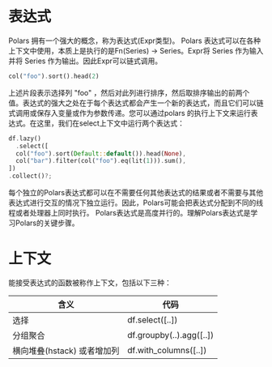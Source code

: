 # 表达式

Polars 拥有一个强大的概念，称为表达式(Expr类型)。 Polars 表达式可以在各种上下文中使用，本质上是执行的是Fn(Series) -> Series。Expr将 Series 作为输入并将 Series 作为输出。因此Expr可以链式调用。

```rust
col("foo").sort().head(2)
```

上述片段表示选择列 "foo" ，然后对此列进行排序，然后取排序输出的前两个值。表达式的强大之处在于每个表达式都会产生一个新的表达式，而且它们可以链式调用或保存入变量或作为参数传递。您可以通过polars 的执行上下文来运行表达式。在这里，我们在select上下文中运行两个表达式：

```rust
df.lazy()
  .select([
  col("foo").sort(Default::default()).head(None),
  col("bar").filter(col("foo").eq(lit(1))).sum(),
])
.collect()?;
```

每个独立的Polars表达式都可以在不需要任何其他表达式的结果或者不需要与其他表达式进行交互的情况下独立运行。因此，Polars可能会把表达式分配到不同的线程或者处理器上同时执行。
Polars表达式是高度并行的。理解Polars表达式是学习Polars的关键步骤。

# 上下文

能接受表达式的函数被称作上下文，包括以下三种：

  含义 |  代码
  --|--
  选择|df.select(\[..\])
  分组聚合|df.groupby(..).agg(\[..\])
  横向堆叠(hstack) 或者增加列| df.with_columns(\[..\])